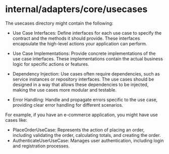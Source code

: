# internal/adapters/core/usecases

The usecases directory might contain the following:

- Use Case Interfaces: Define interfaces for each use case to specify the contract and the methods it should provide. These interfaces encapsulate the high-level actions your application can perform.

- Use Case Implementations: Provide concrete implementations of the use case interfaces. These implementations contain the actual business logic for specific actions or features.

- Dependency Injection: Use cases often require dependencies, such as service instances or repository interfaces. The use cases should be designed in a way that allows these dependencies to be injected, making the use cases more modular and testable.

- Error Handling: Handle and propagate errors specific to the use case, providing clear error handling for different scenarios.

For example, if you have an e-commerce application, you might have use cases like:

- PlaceOrderUseCase: Represents the action of placing an order, including validating the order, calculating totals, and creating the order.
- AuthenticateUserUseCase: Manages user authentication, including login and registration processes.